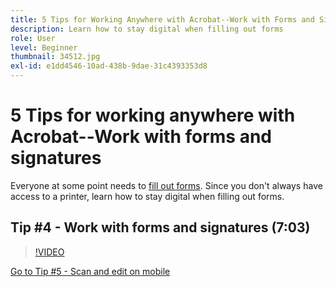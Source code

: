 ```yaml
---
title: 5 Tips for Working Anywhere with Acrobat--Work with Forms and Signatures
description: Learn how to stay digital when filling out forms
role: User
level: Beginner
thumbnail: 34512.jpg
exl-id: e1dd4546-10ad-438b-9dae-31c4393353d8
---
```

# 5 Tips for working anywhere with Acrobat--Work with forms and signatures

Everyone at some point needs to [fill out forms](https://www.adobe.com/acrobat/online/sign-pdf.html). Since you don't always have access to a printer, learn how to stay digital when filling out forms.

## Tip #4 - Work with forms and signatures (7:03)

>[!VIDEO](https://video.tv.adobe.com/v/34512?quality=12&learn=on&hidetitle=true)

[Go to Tip #5 - Scan and edit on mobile](scan-and-edit-on-mobile.md)